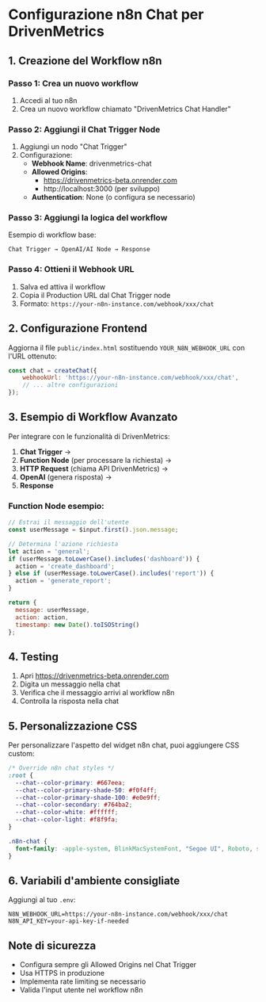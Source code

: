 # Configurazione n8n Chat per DrivenMetrics

## 1. Creazione del Workflow n8n

### Passo 1: Crea un nuovo workflow
1. Accedi al tuo n8n
2. Crea un nuovo workflow chiamato "DrivenMetrics Chat Handler"

### Passo 2: Aggiungi il Chat Trigger Node
1. Aggiungi un nodo "Chat Trigger" 
2. Configurazione:
   - **Webhook Name**: drivenmetrics-chat
   - **Allowed Origins**: 
     - https://drivenmetrics-beta.onrender.com
     - http://localhost:3000 (per sviluppo)
   - **Authentication**: None (o configura se necessario)

### Passo 3: Aggiungi la logica del workflow
Esempio di workflow base:

```
Chat Trigger → OpenAI/AI Node → Response
```

### Passo 4: Ottieni il Webhook URL
1. Salva ed attiva il workflow
2. Copia il Production URL dal Chat Trigger node
3. Formato: `https://your-n8n-instance.com/webhook/xxx/chat`

## 2. Configurazione Frontend

Aggiorna il file `public/index.html` sostituendo `YOUR_N8N_WEBHOOK_URL` con l'URL ottenuto:

```javascript
const chat = createChat({
    webhookUrl: 'https://your-n8n-instance.com/webhook/xxx/chat',
    // ... altre configurazioni
});
```

## 3. Esempio di Workflow Avanzato

Per integrare con le funzionalità di DrivenMetrics:

1. **Chat Trigger** → 
2. **Function Node** (per processare la richiesta) →
3. **HTTP Request** (chiama API DrivenMetrics) →
4. **OpenAI** (genera risposta) →
5. **Response**

### Function Node esempio:
```javascript
// Estrai il messaggio dell'utente
const userMessage = $input.first().json.message;

// Determina l'azione richiesta
let action = 'general';
if (userMessage.toLowerCase().includes('dashboard')) {
  action = 'create_dashboard';
} else if (userMessage.toLowerCase().includes('report')) {
  action = 'generate_report';
}

return {
  message: userMessage,
  action: action,
  timestamp: new Date().toISOString()
};
```

## 4. Testing

1. Apri https://drivenmetrics-beta.onrender.com
2. Digita un messaggio nella chat
3. Verifica che il messaggio arrivi al workflow n8n
4. Controlla la risposta nella chat

## 5. Personalizzazione CSS

Per personalizzare l'aspetto del widget n8n chat, puoi aggiungere CSS custom:

```css
/* Override n8n chat styles */
:root {
  --chat--color-primary: #667eea;
  --chat--color-primary-shade-50: #f0f4ff;
  --chat--color-primary-shade-100: #e0e9ff;
  --chat--color-secondary: #764ba2;
  --chat--color-white: #ffffff;
  --chat--color-light: #f8f9fa;
}

.n8n-chat {
  font-family: -apple-system, BlinkMacSystemFont, "Segoe UI", Roboto, sans-serif !important;
}
```

## 6. Variabili d'ambiente consigliate

Aggiungi al tuo `.env`:

```
N8N_WEBHOOK_URL=https://your-n8n-instance.com/webhook/xxx/chat
N8N_API_KEY=your-api-key-if-needed
```

## Note di sicurezza

- Configura sempre gli Allowed Origins nel Chat Trigger
- Usa HTTPS in produzione
- Implementa rate limiting se necessario
- Valida l'input utente nel workflow n8n